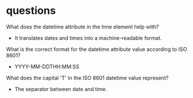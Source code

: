 # questions

What does the datetime attribute in the time element help with?

* It translates dates and times into a machine-readable format.

What is the correct format for the datetime attribute value according to ISO 8601?

* YYYY-MM-DDTHH:MM:SS

What does the capital 'T' in the ISO 8601 datetime value represent?

* The separator between date and time.

